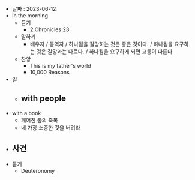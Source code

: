- 날짜 : 2023-06-12
- in the morning
	- 듣기
		- 2 Chronicles 23
	- 말하기
		-  배우자 / 동역자 / 하나됨을 갈망하는 것은 좋은 것이다. / 하나됨을 요구하는 것은 갈망과는 다르다. / 하나됨을 요구하게 되면 고통이 따른다. 
	- 찬양
		- This is my father's world
		- 10,000 Reasons
- 일
	- with people
		- 
- with a book
	- 깨어진 꿈의 축복
	- 네 가장 소중한 것을 버려라
- 사건
	- 
- 듣기
	- Deuteronomy 
